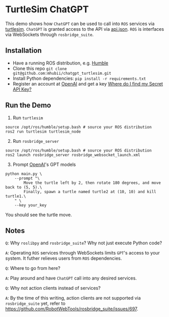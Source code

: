 # TurtleSim ChatGPT
This demo shows how `ChatGPT` can be used to call into `ROS` services via [turtlesim](https://docs.ros.org/en/humble/Tutorials/Beginner-CLI-Tools/Introducing-Turtlesim/Introducing-Turtlesim.html). `ChatGPT` is granted access to the API via [api.json](api.json). `ROS` is interfaces via WebSockets through `rosbridge_suite`.

## Installation
- Have a running ROS distribution, e.g. [Humble](https://docs.ros.org/en/humble/Installation/Ubuntu-Install-Debians.html)
- Clone this repo `git clone git@github.com:mhubii/chatgpt_turtlesim.git`
- Install Python dependencies: `pip install -r requirements.txt`
- Register an account at [OpenAI](https://openai.com/) and get a key [Where do I find my Secret API Key?](https://help.openai.com/en/articles/4936850-where-do-i-find-my-secret-api-key)

## Run the Demo
1. Run `turtlesim`
```shell
source /opt/ros/humble/setup.bash # source your ROS distribution
ros2 run turtlesim turtlesim_node 
```
2. Run `rosbridge_server`
```shell
source /opt/ros/humble/setup.bash # source your ROS distribution
ros2 launch rosbridge_server rosbridge_websocket_launch.xml
```

3. Prompt [OpenAI](https://openai.com/)'s GPT models
```shell
python main.py \
    --prompt "\
        Move the turtle left by 2, then rotate 180 degrees, and move back to (5, 5).\
        Finally, spawn a turtle named turtle2 at (10, 10) and kill turtle1.\
    " \
    --key your_key
```

You should see the turtle move.

## Notes
`Q`: Why `roslibpy` and `rosbridge_suite`? Why not just execute Python code?

`A`: Operating `ROS` services through WebSockets limits `GPT`'s access to your system. It futher relieves users from `ROS` dependencies.

`Q`: Where to go from here?

`A`: Play around and have `ChatGPT` call into any desired services.

`Q`: Why not action clients instead of services?

`A`: By the time of this writing, action clients are not supported via `rosbridge_suite` yet, refer to https://github.com/RobotWebTools/rosbridge_suite/issues/697.
